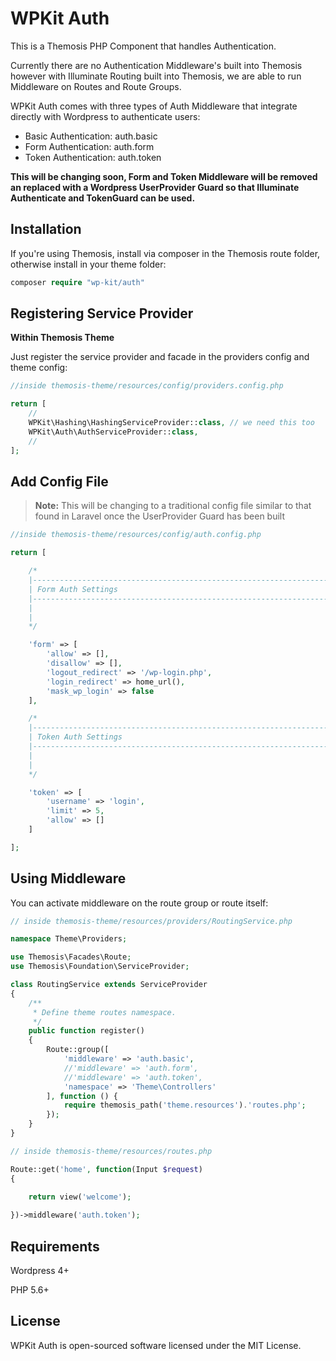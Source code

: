 # WPKit Auth

This is a Themosis PHP Component that handles Authentication.

Currently there are no Authentication Middleware's built into Themosis however with Illuminate Routing built into Themosis, we are able to run Middleware on Routes and Route Groups.

WPKit Auth comes with three types of Auth Middleware that integrate directly with Wordpress to authenticate users:

* Basic Authentication: auth.basic
* Form Authentication: auth.form
* Token Authentication: auth.token

**This will be changing soon, Form and Token Middleware will be removed an replaced with a Wordpress UserProvider Guard so that Illuminate Authenticate and TokenGuard can be used.**

## Installation

If you're using Themosis, install via composer in the Themosis route folder, otherwise install in your theme folder:

```php
composer require "wp-kit/auth"
```

## Registering Service Provider

**Within Themosis Theme**

Just register the service provider and facade in the providers config and theme config:

```php
//inside themosis-theme/resources/config/providers.config.php

return [
    //
    WPKit\Hashing\HashingServiceProvider::class, // we need this too
    WPKit\Auth\AuthServiceProvider::class,
    //
];
```

## Add Config File

> **Note:** This will be changing to a traditional config file similar to that found in Laravel once the UserProvider Guard has been built

```php
//inside themosis-theme/resources/config/auth.config.php

return [

    /*
    |--------------------------------------------------------------------------
    | Form Auth Settings
    |--------------------------------------------------------------------------
    |
    |
    */

    'form' => [
	    'allow' => [],
	    'disallow' => [],
	    'logout_redirect' => '/wp-login.php',
	    'login_redirect' => home_url(),
	    'mask_wp_login' => false
    ],

    /*
    |--------------------------------------------------------------------------
    | Token Auth Settings
    |--------------------------------------------------------------------------
    |
    |
    */

    'token' => [
	    'username' => 'login',
	    'limit' => 5,
	    'allow' => []
    ]

];
```

## Using Middleware

You can activate middleware on the route group or route itself:

```php
// inside themosis-theme/resources/providers/RoutingService.php

namespace Theme\Providers;

use Themosis\Facades\Route;
use Themosis\Foundation\ServiceProvider;

class RoutingService extends ServiceProvider
{
    /**
     * Define theme routes namespace.
     */
    public function register()
    {
        Route::group([
	        'middleware' => 'auth.basic',
	        //'middleware' => 'auth.form',
	        //'middleware' => 'auth.token',
            'namespace' => 'Theme\Controllers'
        ], function () {
            require themosis_path('theme.resources').'routes.php';
        });
    }
}
```

```php
// inside themosis-theme/resources/routes.php

Route::get('home', function(Input $request)
{

    return view('welcome');
    
})->middleware('auth.token');
```

## Requirements

Wordpress 4+

PHP 5.6+

## License

WPKit Auth is open-sourced software licensed under the MIT License.
